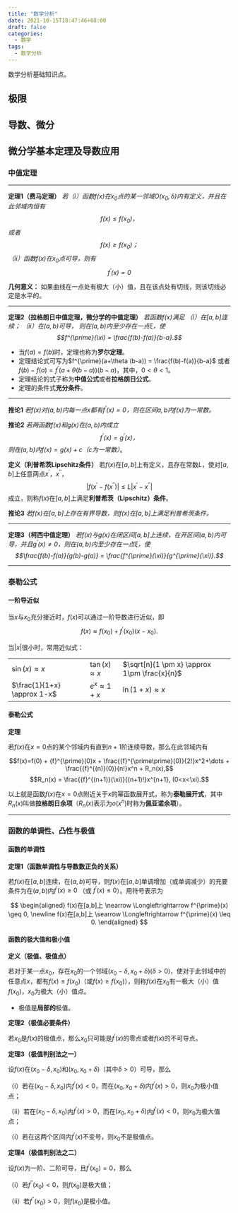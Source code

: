 ```yaml
---
title: "数学分析"
date: 2021-10-15T18:47:46+08:00
draft: false
categories: 
  - 数学
tags: 
  - 数学分析
---
```


数学分析基础知识点。
<!--more-->

## 极限

## 导数、微分

## 微分学基本定理及导数应用

### 中值定理

---
**定理1（费马定理）**
 *若（i）函数$f(x)$在$x_0$点的某一邻域$O(x_0,\delta)$内有定义，并且在此邻域内恒有*
 *$$f(x) \leq f(x_0)，$$*
 *或者 $$f(x) \geq f(x_0)；$$*
 *（ii）函数$f(x)$在$x_0$点可导，则有*
 *$$f^{\prime}(x)=0$$*

**几何意义：** 如果曲线在一点处有极大（小）值，且在该点处有切线，则该切线必定是水平的。

---
**定理2（拉格朗日中值定理，微分学的中值定理）**
 *若函数$f(x)$满足*
 *（i）在$[a,b]$连续；*
 *（ii）在$(a,b)$可导，*
 *则在$(a,b)$内至少存在一点$\xi$，使*
 *$$f^{\prime}(\xi) = \frac{f(b)-f(a)}{b-a}.$$*

  - 当$f(a)=f(b)$时，定理也称为**罗尔定理**。
  - 定理结论式可写为$f^{\prime}(a+\theta (b-a)) = \frac{f(b)-f(a)}{b-a}$ 或者$f(b)-f(a) = f^{\prime}(a+\theta (b-a)) (b-a)$，其中，$0<\theta<1$。
  - 定理结论的式子称为**中值公式**或者**拉格朗日公式**。
  - 定理的条件式**充分条件**。

---
**推论1**
*若$f(x)$对$(a,b)$内每一点$x$都有$f^{\prime}(x)=0$，则在区间$a,b$内$f(x)$为一常数。*

**推论2**
*若两函数$f(x)$和$g(x)$在$(a,b)$内成立*
*$$f^{\prime}(x) = g^{\prime}(x)，$$*
*则在$(a,b)$内$f(x)=g(x)+c$（$c$为一常数）*。

**定义（利普希茨Lipschitz条件）**
 若$f(x)$在$[a,b]$上有定义，且存在常数$L$，使对$[a,b]$上任意两点$x^{\prime}$，$x^{\prime\prime}$，
 $$|f(x^{\prime}-f(x^{\prime\prime})| \leq L|x^{\prime}-x^{\prime\prime}|$$
 成立，则称$f(x)$在$[a,b]$上满足**利普希茨（Lipschitz）条件**。

 **推论3**
 *若$f(x)$在$[a,b]$上存在有界导数，则$f(x)$在$[a,b]$上满足利普希茨条件。*

 ---
 **定理3（柯西中值定理）**
 *若$f(x)$与$g(x)$在闭区间$[a,b]$上连续，在开区间$(a,b)$内可导，并且$g^{\prime}(x) \neq 0$，则在$(a,b)$内至少存在一点$\xi$，使*
 *$$\frac{f(b)-f(a)}{g(b)-g(a)} = \frac{f^{\prime}(\xi)}{g^{\prime}(\xi)}.$$*

---
### 泰勒公式

#### 一阶导近似

当$x$与$x_0$充分接近时，$f(x)$可以通过一阶导数进行近似，即
$$f(x) \approx f(x_0) + f^{\prime}(x_0)(x-x_0).$$

当$|x|$很小时，常用近似式：

||||
|-|-|-|
| $\sin(x) \approx x$ | $\tan(x) \approx x$ | $\sqrt[n]{1 \pm x} \approx 1\pm \frac{x}{n}$ |
| $\frac{1}{1+x} \approx 1-x$ | $e^x \approx 1+x$ | $\ln (1+x) \approx x$ |

#### 泰勒公式

**定理**

若$f(x)$在$x=0$点的某个邻域内有直到$n+1$阶连续导数，那么在此邻域内有

$$f(x)=f(0) + {f}^{\prime}(0)x + \frac{{f}^{\prime\prime}(0)}{2!}x^2+\dots + \frac{{f}^{(n)}(0)}{n!}x^n + R_n(x),$$
$$R_n(x) = \frac{{f}^{(n+1)}(\xi)}{(n+1)!}x^{n+1}, (0<x<\xi).$$

以上就是函数$f(x)$在$x=0$点附近关于$x$的幂函数展开式，称为**泰勒展开式**，其中$R_n(x)$叫做**拉格朗日余项**（$R_n(x)$表示为$o(x^n)$时称为**佩亚诺余项**）。

---
### 函数的单调性、凸性与极值

#### 函数的单调性

**定理1（函数单调性与导数数正负的关系）**

若$f(x)$在$[a,b]$连续，在$(a,b)$可导，则$f(x)$在$[a,b]$单调增加（或单调减少）的充要条件为在$(a,b)$内$f^{\prime}(x) \geq 0$ （或 $f^{\prime}(x) \leq 0$）。用符号表示为

$$
\begin{aligned}
f(x)在[a,b]上 \nearrow \Longleftrightarrow f^{\prime}(x) \geq 0, \newline
f(x)在[a,b]上 \searrow \Longleftrightarrow f^{\prime}(x) \leq 0.
\end{aligned}
$$

#### 函数的极大值和极小值

**定义（极值、极值点）**

若对于某一点$x_0$，存在$x_0$的一个邻域$(x_0-\delta, x_0+\delta)(\delta>0)$，使对于此邻域中的任意点$x$，都有$f(x) \leq f(x_0)$（或$f(x) \geq f(x_0)$），则称$f(x)$在$x_0$有一极大（小）值$f(x_0)$，$x_0$为极大（小）值点。

- 极值是**局部的**极值。

**定理2（极值必要条件）**

若$x_0$是$f(x)$的极值点，那么$x_0$只可能是$f^{\prime}(x)$的零点或者$f(x)$的不可导点。

**定理3（极值判别法之一）**

设$f(x)$在$(x_0-\delta,x_0)$和$(x_0,x_0+\delta)$（其中$\delta>0$）可导，那么

（i）若在$(x_0-\delta,x_0)$内$f^{\prime}(x)<0$，而在$(x_0,x_0+\delta)$内$f^{\prime}(x)>0$，则$x_0$为极小值点；

（ii）若在$(x_0-\delta,x_0)$内$f^{\prime}(x)>0$，而在$(x_0,x_0+\delta)$内$f^{\prime}(x)<0$，则$x_0$为极大值点；

（i）若在这两个区间内$f^{\prime}(x)$不变号，则$x_0$不是极值点。

**定理4（极值判别法之二）**

设$f(x)$为一阶、二阶可导，且$f^{\prime}(x_0)=0$，那么

（i）若$f^{\prime\prime}(x_0)<0$，则$f(x_0)$是极大值；

（ii）若$f^{\prime\prime}(x_0)>0$，则$f(x_0)$是极小值。